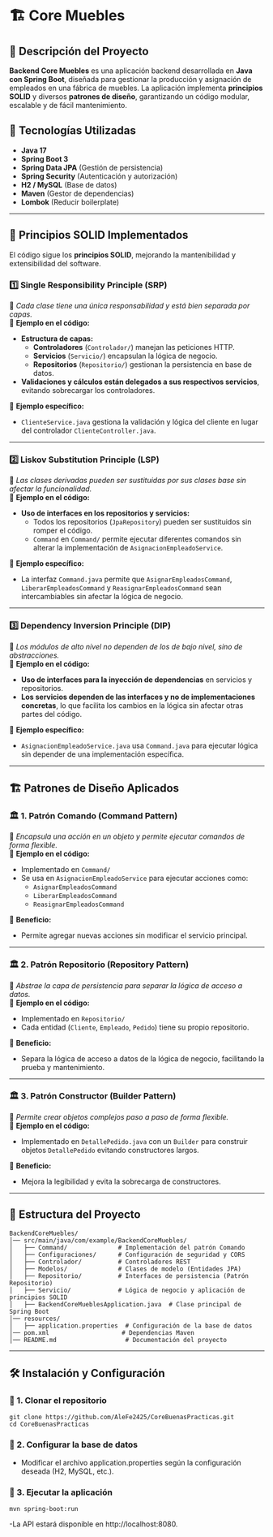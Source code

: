 # 🏗️ Core Muebles

## 📌 Descripción del Proyecto
**Backend Core Muebles** es una aplicación backend desarrollada en **Java con Spring Boot**, diseñada para gestionar la producción y asignación de empleados en una fábrica de muebles. La aplicación implementa **principios SOLID** y diversos **patrones de diseño**, garantizando un código modular, escalable y de fácil mantenimiento.  

## 🚀 Tecnologías Utilizadas
- **Java 17**
- **Spring Boot 3**
- **Spring Data JPA** (Gestión de persistencia)
- **Spring Security** (Autenticación y autorización)
- **H2 / MySQL** (Base de datos)
- **Maven** (Gestor de dependencias)
- **Lombok** (Reducir boilerplate)

---

## 📖 Principios SOLID Implementados
El código sigue los **principios SOLID**, mejorando la mantenibilidad y extensibilidad del software.

### 1️⃣ **Single Responsibility Principle (SRP)**
📍 _Cada clase tiene una única responsabilidad y está bien separada por capas._  
📌 **Ejemplo en el código:**
- **Estructura de capas:**  
  - **Controladores** (`Controlador/`) manejan las peticiones HTTP.  
  - **Servicios** (`Servicio/`) encapsulan la lógica de negocio.  
  - **Repositorios** (`Repositorio/`) gestionan la persistencia en base de datos.  
- **Validaciones y cálculos están delegados a sus respectivos servicios**, evitando sobrecargar los controladores.

📌 **Ejemplo específico:**  
- `ClienteService.java` gestiona la validación y lógica del cliente en lugar del controlador `ClienteController.java`.

---

### 2️⃣ **Liskov Substitution Principle (LSP)**
📍 _Las clases derivadas pueden ser sustituidas por sus clases base sin afectar la funcionalidad._  
📌 **Ejemplo en el código:**
- **Uso de interfaces en los repositorios y servicios:**  
  - Todos los repositorios (`JpaRepository`) pueden ser sustituidos sin romper el código.  
  - `Command` en `Command/` permite ejecutar diferentes comandos sin alterar la implementación de `AsignacionEmpleadoService`.

📌 **Ejemplo específico:**  
- La interfaz `Command.java` permite que `AsignarEmpleadosCommand`, `LiberarEmpleadosCommand` y `ReasignarEmpleadosCommand` sean intercambiables sin afectar la lógica de negocio.

---

### 3️⃣ **Dependency Inversion Principle (DIP)**
📍 _Los módulos de alto nivel no dependen de los de bajo nivel, sino de abstracciones._  
📌 **Ejemplo en el código:**
- **Uso de interfaces para la inyección de dependencias** en servicios y repositorios.
- **Los servicios dependen de las interfaces y no de implementaciones concretas**, lo que facilita los cambios en la lógica sin afectar otras partes del código.

📌 **Ejemplo específico:**  
- `AsignacionEmpleadoService.java` usa `Command.java` para ejecutar lógica sin depender de una implementación específica.

---

## 🏗️ Patrones de Diseño Aplicados

### 🏛 **1. Patrón Comando (Command Pattern)**
📍 _Encapsula una acción en un objeto y permite ejecutar comandos de forma flexible._  
📌 **Ejemplo en el código:**
- Implementado en `Command/`
- Se usa en `AsignacionEmpleadoService` para ejecutar acciones como:
  - `AsignarEmpleadosCommand`
  - `LiberarEmpleadosCommand`
  - `ReasignarEmpleadosCommand`

📌 **Beneficio:**  
- Permite agregar nuevas acciones sin modificar el servicio principal.

---

### 🏛 **2. Patrón Repositorio (Repository Pattern)**
📍 _Abstrae la capa de persistencia para separar la lógica de acceso a datos._  
📌 **Ejemplo en el código:**
- Implementado en `Repositorio/`
- Cada entidad (`Cliente`, `Empleado`, `Pedido`) tiene su propio repositorio.

📌 **Beneficio:**  
- Separa la lógica de acceso a datos de la lógica de negocio, facilitando la prueba y mantenimiento.

---

### 🏛 **3. Patrón Constructor (Builder Pattern)**
📍 _Permite crear objetos complejos paso a paso de forma flexible._  
📌 **Ejemplo en el código:**
- Implementado en `DetallePedido.java` con un `Builder` para construir objetos `DetallePedido` evitando constructores largos.

📌 **Beneficio:**  
- Mejora la legibilidad y evita la sobrecarga de constructores.

---

## 📂 Estructura del Proyecto


    BackendCoreMuebles/
    │── src/main/java/com/example/BackendCoreMuebles/
    │   ├── Command/              # Implementación del patrón Comando
    │   ├── Configuraciones/      # Configuración de seguridad y CORS
    │   ├── Controlador/          # Controladores REST
    │   ├── Modelos/              # Clases de modelo (Entidades JPA)
    │   ├── Repositorio/          # Interfaces de persistencia (Patrón Repositorio)
    │   ├── Servicio/             # Lógica de negocio y aplicación de principios SOLID
    │   ├── BackendCoreMueblesApplication.java  # Clase principal de Spring Boot
    │── resources/
    │   ├── application.properties  # Configuración de la base de datos
    │── pom.xml                    # Dependencias Maven
    │── README.md                   # Documentación del proyecto


---

## 🛠️ Instalación y Configuración

### 🔹 1. Clonar el repositorio
    
    git clone https://github.com/AleFe2425/CoreBuenasPracticas.git
    cd CoreBuenasPracticas

### 🔹 2. Configurar la base de datos
- Modificar el archivo application.properties según la configuración deseada (H2, MySQL, etc.).

### 🔹 3. Ejecutar la aplicación

    mvn spring-boot:run

-La API estará disponible en http://localhost:8080.








